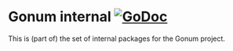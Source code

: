 # Gonum internal [![GoDoc](https://godoc.org/gonum.org/v1/gonum/internal?status.svg)](https://godoc.org/gonum.org/v1/gonum/internal)

This is (part of) the set of internal packages for the Gonum project.
